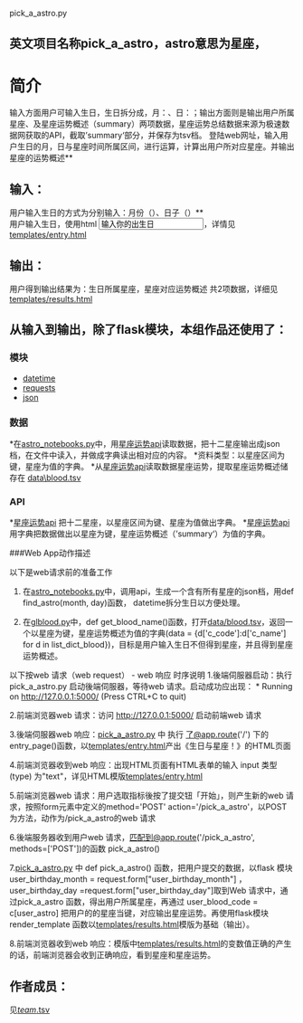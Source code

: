 pick_a_astro.py

英文项目名称pick_a_astro，astro意思为星座，
-------------
	
# 简介 
输入方面用户可输入生日，生日拆分成，月：、日：；输出方面则是输出用户所属星座、及星座运势概述（summary）两项数据，星座运势总结数据来源为极速数据网获取的API，截取’summary‘部分，并保存为tsv档。
登陆web网址，输入用户生日的月，日与星座时间所属区间，进行运算，计算出用户所对应星座。并输出星座的运势概述**</br>

## 输入：
用户输入生日的方式为分别输入：月份（）、日子（）**</br>
用户输入生日，使用html </td><td><input name='user_birthday_day' type='TEXT' value='输入你的出生日'></td></tr>，详情见[templates/entry.html](templates/entry.html)

## 输出：
用户得到输出结果为：生日所属星座，星座对应运势概述 共2项数据，详细见[templates/results.html](templates/results.html)

## 从输入到输出，除了flask模块，本组作品还使用了：

### 模块
* [datetime](https://docs.python.org/2/library/datetime.html?highlight=datetime#module-datetime)</br>
* [requests](http://docs.python-requests.org/zh_CN/latest/user/quickstart.html)
* [json](https://docs.python.org/2/library/json.html)

### 数据
*在[astro_notebooks.py](astro_notebooks.py)中，用[星座运势api](http://api.jisuapi.com/astro/all)读取数据，把十二星座输出成json档，在文件中读入，并做成字典读出相对应的内容。
*资料类型：以星座区间为键，星座为值的字典。
*从[星座运势api](http://api.jisuapi.com/astro/fortune)读取数据星座运势，提取星座运势概述储存在 [data\\blood.tsv](data\\blood.tsv)

### API
*[星座运势api](http://api.jisuapi.com/astro/all) 把十二星座，以星座区间为键、星座为值做出字典。
*[星座运势api](http://api.jisuapi.com/astro/fortune)用字典把数据做出以星座为键，星座运势概述（’summary‘）为值的字典。


###Web App动作描述

 以下是web请求前的准备工作

1. 在[astro_notebooks.py](astro_notebooks.py)中，调用api，生成一个含有所有星座的json档，用def find_astro(month, day)函数， datetime拆分生日以方便处理。

2. 在[glblood.py](glblood.py)中，def get_blood_name()函数，打开[data/blood.tsv](data/blood.tsv)，返回一个以星座为键，星座运势概述为值的字典(data = {d['c_code']:d['c_name'] for d in list_dict_blood})，目标是用户输入生日不但得到星座，并且得到星座运势概述。

以下按web 请求（web request） - web 响应 时序说明
1.後端伺服器启动：执行 pick_a_astro.py 启动後端伺服器，等待web 请求。启动成功应出现： * Running on http://127.0.0.1:5000/ (Press CTRL+C to quit)

2.前端浏览器web 请求：访问 http://127.0.0.1:5000/ 启动前端web 请求

3.後端伺服器web 响应：[pick_a_astro.py](pick_a_astro.py)  中 执行 了@app.route('/') 下的 entry_page()函数，以[templates/entry.html](templates/entry.html)产出《生日与星座！》的HTML页面

4.前端浏览器收到web 响应：出现HTML页面有HTML表单的输入 input 类型(type) 为"text"，详见HTML模版[templates/entry.html](templates/entry.html)

5.前端浏览器web 请求：用户选取指标後按了提交钮「开始」，则产生新的web 请求，按照form元素中定义的method='POST' action='/pick_a_astro'，以POST为方法，动作为/pick_a_astro的web 请求

6.後端服务器收到用户web 请求，匹配到@app.route('/pick_a_astro', methods=['POST'])的函数 pick_a_astro()

7.[pick_a_astro.py](pick_a_astro.py) 中 def pick_a_astro() 函数，把用户提交的数据，以flask 模块  user_birthday_month = request.form["user_birthday_month"]	，user_birthday_day =request.form["user_birthday_day"]取到Web 请求中，通过pick_a_astro 函数，得出用户所属星座，再通过 user_blood_code = c[user_astro] 把用户的的星座当键，对应输出星座运势。再使用flask模块render_template 函数以[templates/results.html](templates/results.html)模版为基础（输出）。

8.前端浏览器收到web 响应：模版中[templates/results.html](templates/results.html)的变数值正确的产生的话，前端浏览器会收到正确响应，看到星座和星座运势。

## 作者成员：

 见[_team_.tsv](_team_/_team_.tsv)
